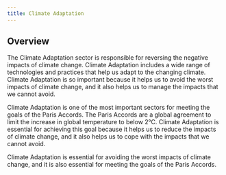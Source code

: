 ```yaml
---
title: Climate Adaptation
---
```


## Overview

The Climate Adaptation sector is responsible for reversing the negative impacts of climate change. Climate Adaptation includes a wide range of technologies and practices that help us adapt to the changing climate. Climate Adaptation is so important because it helps us to avoid the worst impacts of climate change, and it also helps us to manage the impacts that we cannot avoid.

Climate Adaptation is one of the most important sectors for meeting the goals of the Paris Accords. The Paris Accords are a global agreement to limit the increase in global temperature to below 2°C. Climate Adaptation is essential for achieving this goal because it helps us to reduce the impacts of climate change, and it also helps us to cope with the impacts that we cannot avoid.

Climate Adaptation is essential for avoiding the worst impacts of climate change, and it is also essential for meeting the goals of the Paris Accords.